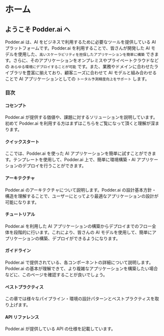 # ホーム

## ようこそ Podder.ai へ
Podder.ai は、AI をビジネスで利用するために必要なツールを提供している AI プラットフォームです。Podder.ai を利用することで、皆さんが開発した AI モデルを使用した、`高いスケーラビリティを担保したアプリケーションを簡単に構築` できます。さらに、そのアプリケーションをオンプレミスやプライベートクラウドなどの `あらゆる環境にデプロイすることが可能` です。また、業務やドメインに合わせたライブラリを豊富に揃えており、顧客ニーズに合わせて AI モデルと組み合わせることで AI アプリケーションとしての `トータル予測精度向上をサポート` します。

### 目次
#### コセンプト
Podder.ai が提供する価値や、課題に対するソリューションを説明しています。初めて Podder.ai を利用する方はまずはこちらをご覧になって頂くと理解が深まります。

#### クイックスタート
ここでは、Podder.ai を使った AI アプリケーションを簡単に試すことができます。テンプレートを使用して、Podder.ai 上で、簡単に環境構築・AI アプリケーションのデプロイを行うことができます。

#### アーキテクチャ
Podder.ai のアーキテクチャについて説明します。Podder.ai の設計基本方針・構造を理解することで、ユーザーにとってより最適なアプリケーションの設計が可能になります。

#### チュートリアル
Podder.ai を利用した AI アプリケーションの構築からデプロイまでのフロー全体を段階的に行います。これにより、皆さんの AI モデルを使用して、簡単にアプリケーションの構築、デプロイができるようになります。

#### ガイドライン
Podder.ai で提供されている、各コンポーネントの詳細について説明します。Podder.ai の基本が理解できて、より複雑なアプリケーションを構築したい場合などに、このページを確認することが良いでしょう。

#### ベストプラクティス
この章では様々なパイプライン・環境の設計パターンとベストプラクティスを取り上げます。

#### API リファレンス
Podder.ai が提供している API の仕様を記載しています。